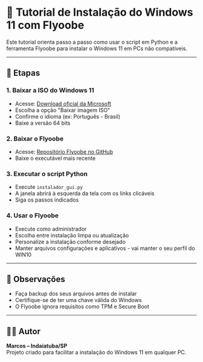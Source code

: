 # 🧭 Tutorial de Instalação do Windows 11 com Flyoobe

Este tutorial orienta passo a passo como usar o script em Python e a ferramenta Flyoobe para instalar o Windows 11 em PCs não compatíveis.

---

## 🔹 Etapas

### 1. Baixar a ISO do Windows 11
- Acesse: [Download oficial da Microsoft](https://www.microsoft.com/pt-br/software-download/windows11)
- Escolha a opção "Baixar imagem ISO"
- Confirme o idioma (ex: Português - Brasil)
- Baixe a versão 64 bits

### 2. Baixar o Flyoobe
- Acesse: [Repositório Flyoobe no GitHub](https://github.com/builtbybel/Flyoobe)
- Baixe o executável mais recente

### 3. Executar o script Python
- Execute `instalador_gui.py`
- A janela abrirá à esquerda da tela com os links clicáveis
- Siga os passos indicados

### 4. Usar o Flyoobe
- Execute como administrador
- Escolha entre instalação limpa ou atualização
- Personalize a instalação conforme desejado
- Manter arquivos configurações e aplicativos - vai manter o seu perfil do WIN10

---

## 📌 Observações

- Faça backup dos seus arquivos antes de instalar
- Certifique-se de ter uma chave válida do Windows
- O Flyoobe ignora requisitos como TPM e Secure Boot

---

## 👨‍💻 Autor

**Marcos – Indaiatuba/SP**  
Projeto criado para facilitar a instalação do Windows 11 em qualquer PC.
